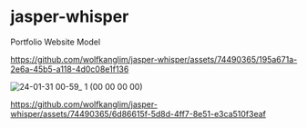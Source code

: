 # jasper-whisper
Portfolio Website Model  







https://github.com/wolfkanglim/jasper-whisper/assets/74490365/195a671a-2e6a-45b5-a118-4d0c08e1f136



![24-01-31 00-59_ 1 (00 00 00 00)](https://github.com/wolfkanglim/jasper-whisper/assets/74490365/eb1347fa-59b3-4619-b42b-5716413eb3ec)





https://github.com/wolfkanglim/jasper-whisper/assets/74490365/6d86615f-5d8d-4ff7-8e51-e3ca510f3eaf


